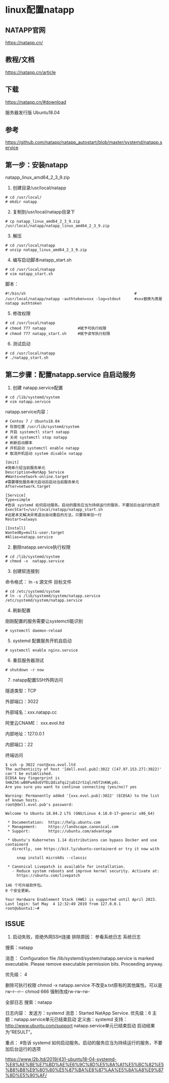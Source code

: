 # linux配置natapp

## NATAPP官网

https://natapp.cn/

## 教程/文档

https://natapp.cn/article

## 下载

https://natapp.cn/#download


服务器发行版 Ubuntu18.04 

## 参考

https://github.com/natapp/natapp_autostart/blob/master/systemd/natapp.service



## 第一步：安装natapp

natapp_linux_amd64_2_3_9.zip

1. 创建目录/usr/local/natapp
```shell
# cd /usr/local/
# mkdir natapp
```

2. 复制到/usr/local/natapp目录下

```shell
# cp natapp_linux_amd64_2_3_9.zip /usr/local/natapp/natapp_linux_amd64_2_3_9.zip
```

3. 解压

```shell
# cd /usr/local/natapp
# unzip natapp_linux_amd64_2_3_9.zip
```

4. 编写启动脚本natapp_start.sh

```shell
# cd /usr/local/natapp
# vim natapp_start.sh
```
脚本：

```
#!/bin/sh                                                #
/usr/local/natapp/natapp -authtoken=xxx -log=stdout      #xxx替换为真是natapp authtoken
``` 

5. 修改权限

```shell
# cd /usr/local/natapp
# chmod 777 natapp              #赋予可执行权限
# chmod 777 natapp_start.sh     #赋予读写执行权限
```

6. 测试启动

```shell
# cd /usr/local/natapp
# ./natapp_start.sh
```




## 第二步骤：配置natapp.service 自启动服务

 1. 创建 natapp.service配置

 ```shell
# cd /lib/systemd/system
# vim natapp.service
 ```

 natapp.service内容：

 ```shell
# Centos 7 / Ubuntu18.04
# 存放位置 /usr/lib/systemd/system
# 开启 systemctl start natapp
# 关闭 systemctl stop natapp
# 刷新启动脚本 
# 开机启动 systemctl enable natapp
# 取消开机启动 system disable natapp

[Unit]
#简单介绍当前服务单元
Description=NatApp Service
#Wants=network-online.target
#需要哪些服务单元启动后启动当前服务单元
After=network.target

[Service]
Type=simple
#告诉 systemd 如何启动服务。启动的服务应当为持续运行的服务，不要加后台运行的选项
ExecStart=/usr/local/natapp/natapp_start.sh   
#这是本文解决异常退出自动重启的方法，只要简单加一行
Restart=always                                

[Install]
WantedBy=multi-user.target
#Alias=natapp.service

 ```

 2. 删除natapp.service执行权限

 ```shell
# cd /lib/systemd/system
# chmod -x  natapp.service
 ```

 3. 创建软连接到

 命令格式： ln -s 源文件 目标文件

 ```shell
# cd /etc/systemd/system
# ln -s /lib/systemd/system/natapp.service /etc/systemd/system/natapp.service
 ```

 4. 刷新配置
 
 刚刚配置的服务需要让systemctl能识别

 ```shell
# systemctl daemon-reload
 ```

 5. systemd 配置服务开机自启动

 ```shell
# systemctl enable nginx.service
 ```

 6. 重启服务器测试

 ```shell
# shutdown -r now
 ```

 7. natapp配置SSH外网访问

隧道类型：TCP

外部端口：3022

外部域名：xxx.natapp.cc

阿里云CNAME： xxx.evol.ltd

内部地址：127.0.0.1

内部端口：22

终端访问

```shell
$ ssh -p 3022 root@xxx.evol.ltd
The authenticity of host '[dell.evol.pub]:3022 ([47.97.153.27]:3022)' can't be established.
ECDSA key fingerprint is SHA256:wB0Fw4dvEVTELQdiaTqi2jab12rS1ql/m5T2nKWLydc.
Are you sure you want to continue connecting (yes/no)? yes

Warning: Permanently added '[xxx.evol.pub]:3022' (ECDSA) to the list of known hosts.
root@dell.evol.pub's password: 

Welcome to Ubuntu 18.04.2 LTS (GNU/Linux 4.18.0-17-generic x86_64)

 * Documentation:  https://help.ubuntu.com
 * Management:     https://landscape.canonical.com
 * Support:        https://ubuntu.com/advantage

 * Ubuntu's Kubernetes 1.14 distributions can bypass Docker and use containerd
   directly, see https://bit.ly/ubuntu-containerd or try it now with

     snap install microk8s --classic

 * Canonical Livepatch is available for installation.
   - Reduce system reboots and improve kernel security. Activate at:
     https://ubuntu.com/livepatch

146 个可升级软件包。
0 个安全更新。

Your Hardware Enablement Stack (HWE) is supported until April 2023.
Last login: Sat May  4 12:32:49 2019 from 127.0.0.1
root@ubuntu1:~# 
```


## ISSUE

1. 启动失败，拒绝外网SSH连接
排除原因：
参看系统日志
系统日志

搜索：natapp

消息：
Configuration file /lib/systemd/system/natapp.service is marked executable. Please remove executable permission bits. Proceeding anyway.

优先级：
4

删除可执行权限
chmod -x natapp.service
不改变a.txt原有的其他属性。可以是rw-r--r--
chmod 666 强制改成rw-rw-rw- 

全部日志
搜索：natapp

日志内容：
发送方：systemd
消息：Started NatApp Service.
优先级：6
主题：natapp.service单元已结束启动
定义由：systemd
支持：http://www.ubuntu.com/support
natapp.service单元已结束启动
启动结果为“RESULT”。


重点：
#告诉 systemd 如何启动服务。启动的服务应当为持续运行的服务，不要加后台运行的选项

https://www.l2b.ltd/2019/431-ubuntu18-04-systemd-%E8%AE%BE%E7%BD%AE%E6%9C%8D%E5%8A%A1%E5%BC%82%E5%B8%B8%E9%80%80%E5%87%BA%E8%87%AA%E5%8A%A8%E9%87%8D%E5%90%AF/







